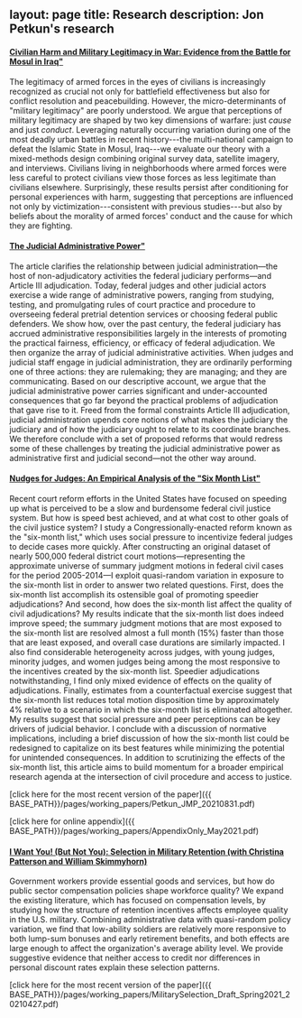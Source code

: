 layout: page
title: Research
description: Jon Petkun's research
---

#### <a href="{{ BASE_PATH}}/pages/working_papers/mosul_20240131.pdf">Civilian Harm and Military Legitimacy in War: Evidence from the Battle for Mosul in Iraq"</a>
The legitimacy of armed forces in the eyes of civilians is increasingly recognized as crucial not only for battlefield effectiveness but also for conflict resolution and peacebuilding. However, the micro-determinants of "military legitimacy" are poorly understood. We argue that perceptions of military legitimacy are shaped by two key dimensions of warfare: just _cause_ and just _conduct_. Leveraging naturally occurring variation during one of the most deadly urban battles in recent history---the multi-national campaign to defeat the Islamic State in Mosul, Iraq---we evaluate our theory with a mixed-methods design combining original survey data, satellite imagery, and interviews. Civilians living in neighborhoods where armed forces were less careful to protect civilians view those forces as less legitimate than civilians elsewhere. Surprisingly, these results persist after conditioning for personal experiences with harm, suggesting that perceptions are influenced not only by victimization---consistent with previous studies---but also by beliefs about the morality of armed forces' conduct and the cause for which they are fighting.

#### <a href="{{ BASE_PATH}}/pages/working_papers/judicial_admin_power_20240428.pdf">The Judicial Administrative Power"</a>
The article clarifies the relationship between judicial administration—the host of non-adjudicatory activities the federal judiciary performs—and Article III adjudication. Today, federal judges and other judicial actors exercise a wide range of administrative powers, ranging from studying, testing, and promulgating rules of court practice and procedure to overseeing federal pretrial detention services or choosing federal public defenders. We show how, over the past century, the federal judiciary has accrued administrative responsibilities largely in the interests of promoting the practical fairness, efficiency, or efficacy of federal adjudication. We then organize the array of judicial administrative activities. When judges and judicial staff engage in judicial administration, they are ordinarily performing one of three actions: they are rulemaking; they are managing; and they are communicating. Based on our descriptive account, we argue that the judicial administrative power carries significant and under-accounted consequences that go far beyond the practical problems of adjudication that gave rise to it. Freed from the formal constraints Article III adjudication, judicial administration upends core notions of what makes the judiciary the judiciary and of how the judiciary ought to relate to its coordinate branches. We therefore conclude with a set of proposed reforms that would redress some of these challenges by treating the judicial administrative power as administrative first and judicial second—not the other way around.

#### <a href="{{ BASE_PATH}}/pages/working_papers/Petkun_JMP_20210806.pdf">Nudges for Judges: An Empirical Analysis of the "Six Month List"</a>
Recent court reform efforts in the United States have focused on speeding up what is perceived to be a slow and burdensome federal civil justice system. But how is speed best achieved, and at what cost to other goals of the civil justice system? I study a Congressionally-enacted reform known as the "six-month list," which uses social pressure to incentivize federal judges to decide cases more quickly. After constructing an original dataset of nearly 500,000 federal district court motions&mdash;representing the approximate universe of summary judgment motions in federal civil cases for the period 2005-2014&mdash;I exploit quasi-random variation in exposure to the six-month list in order to answer two related questions. First, does the six-month list accomplish its ostensible goal of promoting speedier adjudications? And second, how does the six-month list affect the quality of civil adjudications? My results indicate that the six-month list does indeed improve speed; the summary judgment motions that are most exposed to the six-month list are resolved almost a full month (15%) faster than those that are least exposed, and overall case durations are similarly impacted. I also find considerable heterogeneity across judges, with young judges, minority judges, and women judges being among the most responsive to the incentives created by the six-month list. Speedier adjudications notwithstanding, I find only mixed evidence of effects on the quality of adjudications. Finally, estimates from a counterfactual exercise suggest that the six-month list reduces total motion disposition time by approximately 4% relative to a scenario in which the six-month list is eliminated altogether. My results suggest that social pressure and peer perceptions can be key drivers of judicial behavior. I conclude with a discussion of normative implications, including a brief discussion of how the six-month list could be redesigned to capitalize on its best features while minimizing the potential for unintended consequences. In addition to scrutinizing the effects of the six-month list, this article aims to build momentum for a broader empirical research agenda at the intersection of civil procedure and access to justice.

[click here for the most recent version of the paper]({{ BASE_PATH}}/pages/working_papers/Petkun_JMP_20210831.pdf)

[click here for online appendix]({{ BASE_PATH}}/pages/working_papers/AppendixOnly_May2021.pdf)

#### <a href="{{ BASE_PATH}}/pages/working_papers/MilitarySelection_Draft_Spring2021_20210427.pdf">I Want You! (But Not You): Selection in Military Retention (with Christina Patterson and William Skimmyhorn)</a>

Government workers provide essential goods and services, but how do public sector compensation policies shape workforce quality? We expand the existing literature, which has focused on compensation levels, by studying how the structure of retention incentives affects employee quality in the U.S. military. Combining administrative data with quasi-random policy variation, we find that low-ability soldiers are relatively more responsive to both lump-sum bonuses and early retirement benefits, and both effects are large enough to affect the organization's average ability level. We provide suggestive evidence that neither access to credit nor differences in personal discount rates explain these selection patterns.


[click here for the most recent version of the paper]({{ BASE_PATH}}/pages/working_papers/MilitarySelection_Draft_Spring2021_20210427.pdf)


<!-- Note: this is how to write a comment in HTML. Everything in here won't show up on your webpage.-->

<!--
To increase the size of the title, use fewer # in front of the paper title.
To decrease the size of the title, use more #. 
To remove the italics, remove the * before and after the description
To remove the underline from the title, remove the <u> tags (<u> and </u>)
-->
